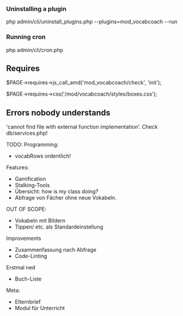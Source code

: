 ### Uninstalling a plugin
php admin/cli/uninstall_plugins.php --plugins=mod_vocabcoach --run

### Running cron
php admin/cli/cron.php

## Requires
$PAGE->requires->js_call_amd('mod_vocabcoach/check', 'init');

$PAGE->requires->css('/mod/vocabcoach/styles/boxes.css');

## Errors nobody understands
'cannot find file with external function implementation'. Check db/services.php!


TODO:
Programming:
- vocabRows ordentlich!

Features:
- Gamification
- Stalking-Tools
- Übersicht: how is my class doing?
- Abfrage von Fächer ohne neue Vokabeln.

OUT OF SCOPE:
- Vokabeln mit Bildern
- Tippen/ etc. als Standardeinstellung

Improvements
- Zusammenfassung nach Abfrage
- Code-Linting


Erstmal ned
- Buch-Liste

Meta:
- Elternbrief
- Modul für Unterricht